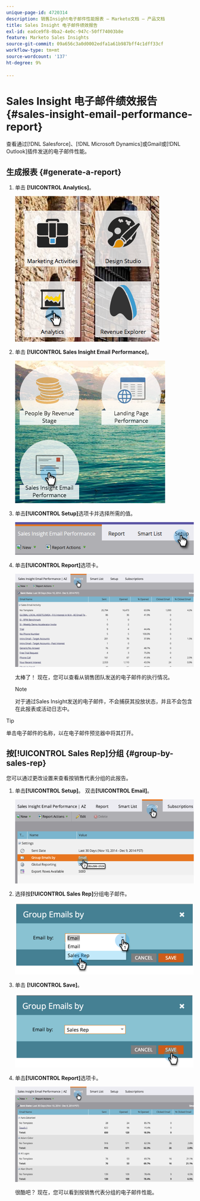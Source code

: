 ```yaml
---
unique-page-id: 4720314
description: 销售Insight电子邮件性能报表 — Marketo文档 — 产品文档
title: Sales Insight 电子邮件绩效报告
exl-id: eadce9f8-0ba2-4e0c-947c-50ff74003b8e
feature: Marketo Sales Insights
source-git-commit: 09a656c3a0d0002edfa1a61b987bff4c1dff33cf
workflow-type: tm+mt
source-wordcount: '137'
ht-degree: 9%

---
```


# Sales Insight 电子邮件绩效报告 {#sales-insight-email-performance-report}

查看通过[!DNL Salesforce]、[!DNL Microsoft Dynamics]或Gmail或[!DNL Outlook]插件发送的电子邮件性能。

## 生成报表 {#generate-a-report}

1. 单击 **[!UICONTROL Analytics]**。

   ![](assets/mainnav-analyticshand-small.png)

1. 单击 **[!UICONTROL Sales Insight Email Performance]**。

   ![](assets/analytics-salesemailreporthand.png)

1. 单击&#x200B;**[!UICONTROL Setup]**&#x200B;选项卡并选择所需的值。

   ![](assets/three.png)

1. 单击&#x200B;**[!UICONTROL Report]**&#x200B;选项卡。

   ![](assets/image2014-12-9-12-3a5-3a35.png)

   太棒了！ 现在，您可以查看从销售团队发送的电子邮件的执行情况。

   >[!NOTE]
   >
   >对于通过Sales Insight发送的电子邮件，不会捕获其投放状态，并且不会包含在此报表或活动日志中。

>[!TIP]
>
>单击电子邮件的名称，以在电子邮件预览器中将其打开。

## 按[!UICONTROL Sales Rep]分组 {#group-by-sales-rep}

您可以通过更改设置来查看按销售代表分组的此报告。

1. 单击&#x200B;**[!UICONTROL Setup]**。 双击&#x200B;**[!UICONTROL Email]**。

   ![](assets/image2014-12-9-12-3a12-3a19.png)

1. 选择按&#x200B;**[!UICONTROL Sales Rep]**&#x200B;分组电子邮件。

   ![](assets/image2014-12-9-12-3a16-3a42.png)

1. 单击 **[!UICONTROL Save]**。

   ![](assets/image2014-12-9-12-3a17-3a39.png)

1. 单击&#x200B;**[!UICONTROL Report]**&#x200B;选项卡。

   ![](assets/image2014-12-9-12-3a19-3a7.png)

   很酷吧？ 现在，您可以看到按销售代表分组的电子邮件性能。
